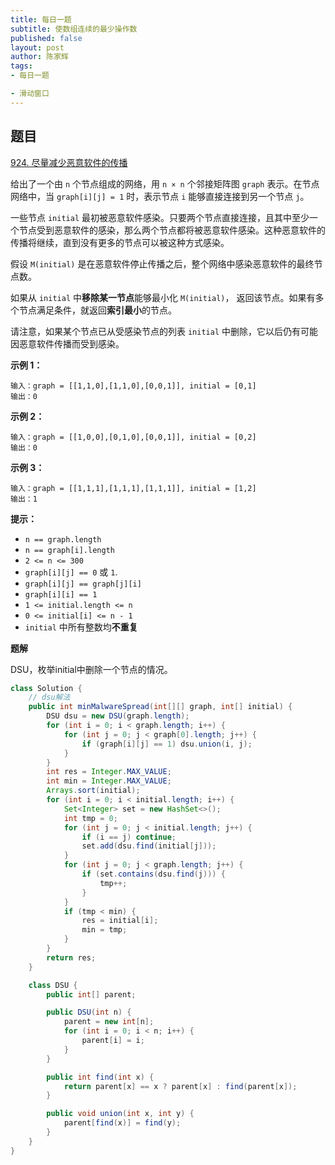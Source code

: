 ```yaml
---
title: 每日一题
subtitle: 使数组连续的最少操作数
published: false
layout: post
author: 陈家辉
tags:
- 每日一题

- 滑动窗口
---
```


## 题目

[924. 尽量减少恶意软件的传播](https://leetcode.cn/problems/minimize-malware-spread/)

给出了一个由 `n` 个节点组成的网络，用 `n × n` 个邻接矩阵图 `graph` 表示。在节点网络中，当 `graph[i][j] = 1` 时，表示节点 `i` 能够直接连接到另一个节点 `j`。 

一些节点 `initial` 最初被恶意软件感染。只要两个节点直接连接，且其中至少一个节点受到恶意软件的感染，那么两个节点都将被恶意软件感染。这种恶意软件的传播将继续，直到没有更多的节点可以被这种方式感染。

假设 `M(initial)` 是在恶意软件停止传播之后，整个网络中感染恶意软件的最终节点数。

如果从 `initial` 中**移除某一节点**能够最小化 `M(initial)`， 返回该节点。如果有多个节点满足条件，就返回**索引最小**的节点。

请注意，如果某个节点已从受感染节点的列表 `initial` 中删除，它以后仍有可能因恶意软件传播而受到感染。

 

**示例 1：**

```
输入：graph = [[1,1,0],[1,1,0],[0,0,1]], initial = [0,1]
输出：0
```

**示例 2：**

```
输入：graph = [[1,0,0],[0,1,0],[0,0,1]], initial = [0,2]
输出：0
```

**示例 3：**

```
输入：graph = [[1,1,1],[1,1,1],[1,1,1]], initial = [1,2]
输出：1
```

 

**提示：**

- `n == graph.length`
- `n == graph[i].length`
- `2 <= n <= 300`
- `graph[i][j] == 0` 或 `1`.
- `graph[i][j] == graph[j][i]`
- `graph[i][i] == 1`
- `1 <= initial.length <= n`
- `0 <= initial[i] <= n - 1`
- `initial` 中所有整数均**不重复**

**题解**

DSU，枚举initial中删除一个节点的情况。

```java
class Solution {
    // dsu解法
    public int minMalwareSpread(int[][] graph, int[] initial) {
        DSU dsu = new DSU(graph.length);
        for (int i = 0; i < graph.length; i++) {
            for (int j = 0; j < graph[0].length; j++) {
                if (graph[i][j] == 1) dsu.union(i, j);
            }
        }
        int res = Integer.MAX_VALUE;
        int min = Integer.MAX_VALUE;
        Arrays.sort(initial);
        for (int i = 0; i < initial.length; i++) {
            Set<Integer> set = new HashSet<>();
            int tmp = 0;
            for (int j = 0; j < initial.length; j++) {
                if (i == j) continue;
                set.add(dsu.find(initial[j]));
            }
            for (int j = 0; j < graph.length; j++) {
                if (set.contains(dsu.find(j))) {
                    tmp++;
                }
            }
            if (tmp < min) {
                res = initial[i];
                min = tmp;
            }
        }
        return res;
    }

    class DSU {
        public int[] parent;

        public DSU(int n) {
            parent = new int[n];
            for (int i = 0; i < n; i++) {
                parent[i] = i;
            }
        }

        public int find(int x) {
            return parent[x] == x ? parent[x] : find(parent[x]);
        }

        public void union(int x, int y) {
            parent[find(x)] = find(y);
        }
    }
}
```

